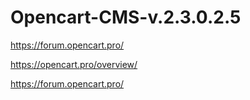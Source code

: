 # Opencart-CMS-v.2.3.0.2.5

https://forum.opencart.pro/

https://opencart.pro/overview/

https://forum.opencart.pro/
